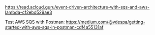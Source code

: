 https://read.acloud.guru/event-driven-architecture-with-sqs-and-aws-lambda-cf2ebd529ae3

Test AWS SQS with Postman:
https://medium.com/@vdespa/getting-started-with-aws-sqs-in-postman-cdf4a55131af
